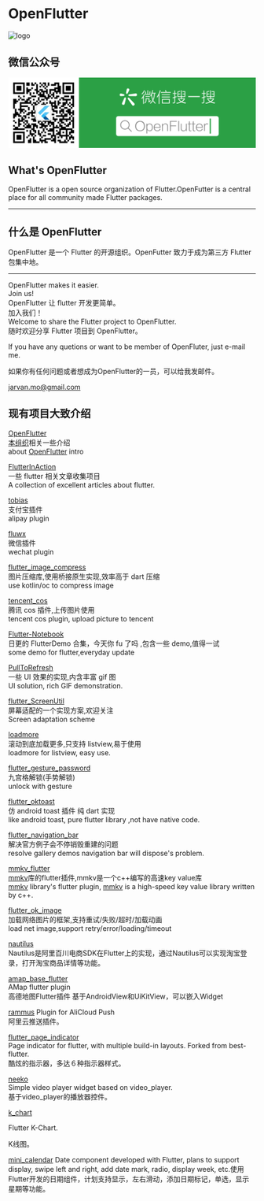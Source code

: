 # OpenFlutter
![logo](./arts/logo.png)

## 微信公众号
![wx](./arts/wx.png)


## What's OpenFlutter

OpenFlutter is a open source organization of Flutter.OpenFutter is a central place for all community made Flutter packages.

---

## 什么是 OpenFlutter

OpenFlutter 是一个 Flutter 的开源组织。OpenFutter 致力于成为第三方 Flutter 包集中地。

---

OpenFlutter makes it easier.  
Join us!  
OpenFlutter 让 flutter 开发更简单。  
加入我们！  
Welcome to share the Flutter project to OpenFlutter.  
随时欢迎分享 Flutter 项目到 OpenFlutter。

If you have any quetions or want to be member of OpenFluter, just e-mail me.
 
如果你有任何问题或者想成为OpenFlutter的一员，可以给我发邮件。    

<jarvan.mo@gmail.com>

## 现有项目大致介绍

[OpenFlutter](https://github.com/OpenFlutter/OpenFlutter)  
[本组织](https://github.com/OpenFlutter)相关一些介绍  
about [OpenFlutter](https://github.com/OpenFlutter) intro

[FlutterInAction](https://github.com/OpenFlutter/FlutterInAction)  
一些 flutter 相关文章收集项目  
A collection of excellent articles about flutter.  

[tobias](https://github.com/OpenFlutter/tobias)  
支付宝插件  
alipay plugin

[fluwx](https://github.com/OpenFlutter/fluwx)  
微信插件  
wechat plugin

[flutter_image_compress](https://github.com/OpenFlutter/flutter_image_compress)  
图片压缩库,使用桥接原生实现,效率高于 dart 压缩  
use kotlin/oc to compress image

[tencent_cos](https://github.com/OpenFlutter/tencent_cos)  
腾讯 cos 插件,上传图片使用  
tencent cos plugin, upload picture to tencent

[Flutter-Notebook](https://github.com/OpenFlutter/Flutter-Notebook)  
日更的 FlutterDemo 合集，今天你 fu 了吗  ,包含一些 demo,值得一试  
some demo for flutter,everyday update

[PullToRefresh](https://github.com/OpenFlutter/PullToRefresh)  
一些 UI 效果的实现,内含丰富 gif 图  
UI solution, rich GIF demonstration.

[flutter_ScreenUtil](https://github.com/OpenFlutter/flutter_ScreenUtil)  
屏幕适配的一个实现方案,欢迎关注  
Screen adaptation scheme


[loadmore](https://github.com/OpenFlutter/flutter_listview_loadmore)  
滚动到底加载更多,只支持 listview,易于使用  
loadmore for listview, easy use.

[flutter_gesture_password](https://github.com/OpenFlutter/flutter_gesture_password)  
九宫格解锁(手势解锁)  
unlock with gesture

[flutter_oktoast](https://github.com/OpenFlutter/flutter_oktoast)  
仿 android toast 插件 纯 dart 实现  
like android toast, pure flutter library ,not have native code.

[flutter_navigation_bar](https://github.com/OpenFlutter/flutter_navigation_bar)  
解决官方例子会不停销毁重建的问题  
resolve gallery demos navigation bar will dispose's problem.

[mmkv_flutter](https://github.com/OpenFlutter/mmkv_flutter)  
[mmkv](https://github.com/Tencent/MMKV)库的flutter插件,mmkv是一个c++编写的高速key value库  
[mmkv](https://github.com/Tencent/MMKV) library's flutter plugin, [mmkv](https://github.com/Tencent/MMKV) is a high-speed key value library written by c++.

[flutter_ok_image](https://github.com/OpenFlutter/flutter_ok_image)  
加载网络图片的框架,支持重试/失败/超时/加载动画  
load net image,support retry/error/loading/timeout

[nautilus](https://github.com/OpenFlutter/nautilus)  
Nautilus是阿里百川电商SDK在Flutter上的实现，通过Nautilus可以实现淘宝登录，打开淘宝商品详情等功能。

[amap_base_flutter](https://github.com/OpenFlutter/amap_base_flutter)  
AMap flutter plugin  
高德地图Flutter插件 基于AndroidView和UiKitView，可以嵌入Widget

[rammus](https://github.com/OpenFlutter/rammus)
Plugin for AliCloud Push                  
阿里云推送插件。

[flutter_page_indicator](https://github.com/OpenFlutter/flutter_page_indicator)  
Page indicator for flutter, with multiple build-in layouts. Forked from best-flutter.   
酷炫的指示器，多达６种指示器样式。


[neeko](https://github.com/OpenFlutter/neeko)  
Simple video player widget based on video_player.   
基于video_player的播放器控件。 

[k_chart](https://github.com/OpenFlutter/k_chart)

Flutter K-Chart.

K线图。

[mini_calendar](https://github.com/OpenFlutter/mini_calendar) 
Date component developed with Flutter, plans to support display, swipe left and right, add date mark, radio, display week, etc.使用Flutter开发的日期组件，计划支持显示，左右滑动，添加日期标记，单选，显示星期等功能。
